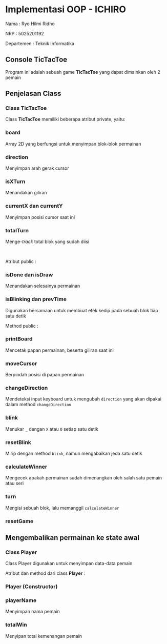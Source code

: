 # Implementasi OOP - ICHIRO
Nama	:	Ryo Hilmi Ridho

NRP	:	5025201192

Departemen	:	Teknik Informatika

## Console TicTacToe
Program ini adalah sebuah game **TicTacToe** yang dapat dimainkan oleh 2 pemain

## Penjelasan Class
### Class TicTacToe 
Class **TicTacToe** memiliki beberapa atribut private, yaitu:
### board
Array 2D  yang berfungsi untuk menyimpan blok-blok permainan
### direction
Menyimpan arah gerak cursor
### isXTurn
Menandakan giliran
### currentX dan currentY
Menyimpan posisi cursor saat ini
### totalTurn
Menge-*track*  total blok yang sudah diisi

&nbsp;


Atribut public :
### isDone dan isDraw
Menandakan selesainya permainan
### isBlinking dan prevTime
Digunakan bersamaan untuk membuat efek kedip pada sebuah blok tiap satu detik
&nbsp;

Method public :
### printBoard
Mencetak papan permainan, beserta giliran saat ini
### moveCursor
Berpindah posisi di papan permainan
### changeDirection
Mendeteksi input keyboard untuk mengubah `direction` yang akan dipakai dalam method `changeDirection`
### blink
Menukar  `_` dengan `X` atau `O` setiap satu detik
### resetBlink
Mirip dengan method `blink`, namun mengabaikan jeda satu detik
### calculateWinner
Mengecek apakah permainan sudah dimenangkan oleh salah satu pemain atau seri
### turn
Mengisi sebuah blok, lalu memanggil `calculateWinner`
### resetGame
Mengembalikan permainan ke state awal
&nbsp;
----

### Class Player
Class Player digunakan untuk menyimpan data-data pemain

Atribut dan method dari class **Player**  :
### Player (Constructor)
### playerName 
Menyimpan nama pemain
### totalWin 
Menyipan total kemenangan pemain


